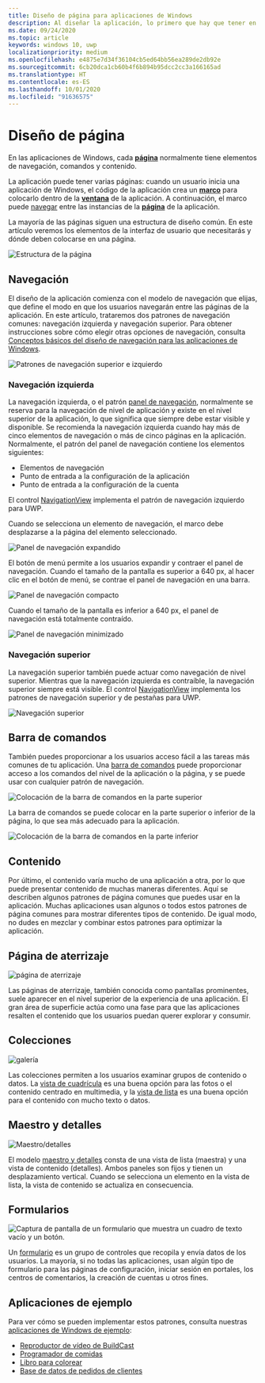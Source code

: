 ```yaml
---
title: Diseño de página para aplicaciones de Windows
description: Al diseñar la aplicación, lo primero que hay que tener en cuenta es la estructura de diseño. En este artículo se trata la estructura común de los diseños de página básicos, incluidos los elementos de interfaz de usuario que necesitarás y dónde deben colocarse en una página. En las aplicaciones de Windows, cada página normalmente tiene elementos de navegación, comandos y contenido.
ms.date: 09/24/2020
ms.topic: article
keywords: windows 10, uwp
localizationpriority: medium
ms.openlocfilehash: e4875e7d34f36104cb5ed64bb56ea289de2db92e
ms.sourcegitcommit: 6cb20dca1cb60b4f6b894b95dcc2cc3a166165ad
ms.translationtype: HT
ms.contentlocale: es-ES
ms.lasthandoff: 10/01/2020
ms.locfileid: "91636575"
---
```

# <a name="page-layout"></a>Diseño de página

En las aplicaciones de Windows, cada [**página**](/uwp/api/Windows.UI.Xaml.Controls.Page) normalmente tiene elementos de navegación, comandos y contenido. 

La aplicación puede tener varias páginas: cuando un usuario inicia una aplicación de Windows, el código de la aplicación crea un [**marco**](/uwp/api/Windows.UI.Xaml.Controls.Frame) para colocarlo dentro de la [**ventana**](/uwp/api/windows.ui.xaml.window) de la aplicación. A continuación, el marco puede [navegar](../basics/navigate-between-two-pages.md) entre las instancias de la [**página**](/uwp/api/Windows.UI.Xaml.Controls.Page) de la aplicación. 

La mayoría de las páginas siguen una estructura de diseño común. En este artículo veremos los elementos de la interfaz de usuario que necesitarás y dónde deben colocarse en una página. 

![Estructura de la página](images/page-components.svg)

## <a name="navigation"></a>Navegación
El diseño de la aplicación comienza con el modelo de navegación que elijas, que define el modo en que los usuarios navegarán entre las páginas de la aplicación. En este artículo, trataremos dos patrones de navegación comunes: navegación izquierda y navegación superior. Para obtener instrucciones sobre cómo elegir otras opciones de navegación, consulta [Conceptos básicos del diseño de navegación para las aplicaciones de Windows](../basics/navigation-basics.md).

![Patrones de navegación superior e izquierdo](images/top-left-nav.svg)

### <a name="left-nav"></a>Navegación izquierda
La navegación izquierda, o el patrón [panel de navegación](../controls-and-patterns/navigationview.md), normalmente se reserva para la navegación de nivel de aplicación y existe en el nivel superior de la aplicación, lo que significa que siempre debe estar visible y disponible. Se recomienda la navegación izquierda cuando hay más de cinco elementos de navegación o más de cinco páginas en la aplicación. Normalmente, el patrón del panel de navegación contiene los elementos siguientes:
- Elementos de navegación
- Punto de entrada a la configuración de la aplicación
- Punto de entrada a la configuración de la cuenta

El control [NavigationView](/uwp/api/windows.ui.xaml.controls.navigationview) implementa el patrón de navegación izquierdo para UWP.

Cuando se selecciona un elemento de navegación, el marco debe desplazarse a la página del elemento seleccionado.

![Panel de navegación expandido](images/navview-expanded.svg)

El botón de menú permite a los usuarios expandir y contraer el panel de navegación. Cuando el tamaño de la pantalla es superior a 640 px, al hacer clic en el botón de menú, se contrae el panel de navegación en una barra.

![Panel de navegación compacto](images/navview-compact.svg)

Cuando el tamaño de la pantalla es inferior a 640 px, el panel de navegación está totalmente contraído.

![Panel de navegación minimizado](images/navview-minimal.svg)

### <a name="top-nav"></a>Navegación superior

La navegación superior también puede actuar como navegación de nivel superior. Mientras que la navegación izquierda es contraíble, la navegación superior siempre está visible. El control [NavigationView](../controls-and-patterns/navigationview.md) implementa los patrones de navegación superior y de pestañas para UWP.

![Navegación superior](images/pivot-large.svg)

## <a name="command-bar"></a>Barra de comandos

También puedes proporcionar a los usuarios acceso fácil a las tareas más comunes de tu aplicación. Una [barra de comandos](../controls-and-patterns/app-bars.md) puede proporcionar acceso a los comandos del nivel de la aplicación o la página, y se puede usar con cualquier patrón de navegación.

![Colocación de la barra de comandos en la parte superior ](images/app-bar-desktop.svg)

La barra de comandos se puede colocar en la parte superior o inferior de la página, lo que sea más adecuado para la aplicación.

![Colocación de la barra de comandos en la parte inferior](images/app-bar-mobile.svg)

## <a name="content"></a>Contenido

Por último, el contenido varía mucho de una aplicación a otra, por lo que puede presentar contenido de muchas maneras diferentes. Aquí se describen algunos patrones de página comunes que puedes usar en la aplicación. Muchas aplicaciones usan algunos o todos estos patrones de página comunes para mostrar diferentes tipos de contenido. De igual modo, no dudes en mezclar y combinar estos patrones para optimizar la aplicación.

## <a name="landing"></a>Página de aterrizaje

![página de aterrizaje](images/hero-screen.svg)

Las páginas de aterrizaje, también conocida como pantallas prominentes, suele aparecer en el nivel superior de la experiencia de una aplicación. El gran área de superficie actúa como una fase para que las aplicaciones resalten el contenido que los usuarios puedan querer explorar y consumir.

## <a name="collections"></a>Colecciones

![galería](images/gridview.svg)

Las colecciones permiten a los usuarios examinar grupos de contenido o datos. La [vista de cuadrícula](../controls-and-patterns/item-templates-gridview.md) es una buena opción para las fotos o el contenido centrado en multimedia, y la [vista de lista](../controls-and-patterns/item-templates-listview.md) es una buena opción para el contenido con mucho texto o datos.

## <a name="masterdetail"></a>Maestro y detalles

![Maestro/detalles](images/master-detail.svg)

El modelo [maestro y detalles](../controls-and-patterns/master-details.md) consta de una vista de lista (maestra) y una vista de contenido (detalles). Ambos paneles son fijos y tienen un desplazamiento vertical. Cuando se selecciona un elemento en la vista de lista, la vista de contenido se actualiza en consecuencia. 

## <a name="forms"></a>Formularios
![Captura de pantalla de un formulario que muestra un cuadro de texto vacío y un botón.](images/form.svg)

Un [formulario](../controls-and-patterns/forms.md) es un grupo de controles que recopila y envía datos de los usuarios. La mayoría, si no todas las aplicaciones, usan algún tipo de formulario para las páginas de configuración, iniciar sesión en portales, los centros de comentarios, la creación de cuentas u otros fines. 

## <a name="sample-apps"></a>Aplicaciones de ejemplo
Para ver cómo se pueden implementar estos patrones, consulta nuestras [aplicaciones de Windows de ejemplo](https://developer.microsoft.com/windows/samples):
- [Reproductor de vídeo de BuildCast](https://github.com/Microsoft/BuildCast)
- [Programador de comidas](https://github.com/Microsoft/Windows-appsample-lunch-scheduler)
- [Libro para colorear](https://github.com/Microsoft/Windows-appsample-coloringbook)
- [Base de datos de pedidos de clientes](https://github.com/Microsoft/Windows-appsample-customers-orders-database)

